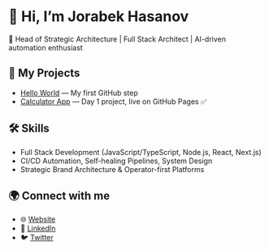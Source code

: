 # 👋 Hi, I’m Jorabek Hasanov  
🎯 Head of Strategic Architecture | Full Stack Architect | AI-driven automation enthusiast  

## 🚀 My Projects
- [Hello World](https://github.com/Jorabek-Hasanov/hello-world) — My first GitHub step  
- [Calculator App](https://jorabek-hasanov.github.io/calculator-app/) — Day 1 project, live on GitHub Pages ✅  

## 🛠️ Skills
- Full Stack Development (JavaScript/TypeScript, Node.js, React, Next.js)  
- CI/CD Automation, Self-healing Pipelines, System Design  
- Strategic Brand Architecture & Operator-first Platforms  

## 🌍 Connect with me
- 🌐 [Website](https://jorabekhasanov.com)  
- 💼 [LinkedIn](https://linkedin.com/in/jorabekhasanov)  
- 🐦 [Twitter](https://twitter.com/jorabekhasanov)  

